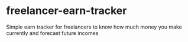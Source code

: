 # freelancer-earn-tracker
Simple earn tracker for freelancers to know how much money you make currently and forecast future incomes
